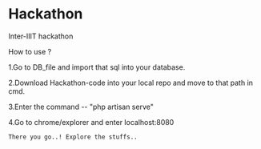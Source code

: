 # Hackathon
Inter-IIIT hackathon

How to use ?

1.Go to DB_file and import that sql into your database.

2.Download Hackathon-code into your local repo and move to that path in cmd.

3.Enter the command --  "php artisan serve"

4.Go to chrome/explorer and enter localhost:8080

	There you go..! Explore the stuffs..

